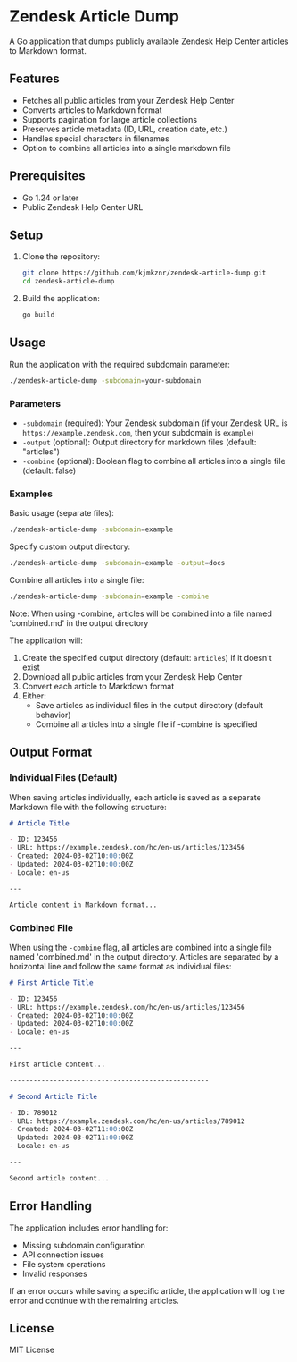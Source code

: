 # Zendesk Article Dump

A Go application that dumps publicly available Zendesk Help Center articles to Markdown format.

## Features

- Fetches all public articles from your Zendesk Help Center
- Converts articles to Markdown format
- Supports pagination for large article collections
- Preserves article metadata (ID, URL, creation date, etc.)
- Handles special characters in filenames
- Option to combine all articles into a single markdown file

## Prerequisites

- Go 1.24 or later
- Public Zendesk Help Center URL

## Setup

1. Clone the repository:
   ```bash
   git clone https://github.com/kjmkznr/zendesk-article-dump.git
   cd zendesk-article-dump
   ```

2. Build the application:
   ```bash
   go build
   ```

## Usage

Run the application with the required subdomain parameter:

```bash
./zendesk-article-dump -subdomain=your-subdomain
```

### Parameters

- `-subdomain` (required): Your Zendesk subdomain (if your Zendesk URL is `https://example.zendesk.com`, then your subdomain is `example`)
- `-output` (optional): Output directory for markdown files (default: "articles")
- `-combine` (optional): Boolean flag to combine all articles into a single file (default: false)

### Examples

Basic usage (separate files):
```bash
./zendesk-article-dump -subdomain=example
```

Specify custom output directory:
```bash
./zendesk-article-dump -subdomain=example -output=docs
```

Combine all articles into a single file:
```bash
./zendesk-article-dump -subdomain=example -combine
```

Note: When using -combine, articles will be combined into a file named 'combined.md' in the output directory

The application will:
1. Create the specified output directory (default: `articles`) if it doesn't exist
2. Download all public articles from your Zendesk Help Center
3. Convert each article to Markdown format
4. Either:
   - Save articles as individual files in the output directory (default behavior)
   - Combine all articles into a single file if -combine is specified

## Output Format

### Individual Files (Default)

When saving articles individually, each article is saved as a separate Markdown file with the following structure:

```markdown
# Article Title

- ID: 123456
- URL: https://example.zendesk.com/hc/en-us/articles/123456
- Created: 2024-03-02T10:00:00Z
- Updated: 2024-03-02T10:00:00Z
- Locale: en-us

---

Article content in Markdown format...
```

### Combined File

When using the `-combine` flag, all articles are combined into a single file named 'combined.md' in the output directory. Articles are separated by a horizontal line and follow the same format as individual files:

```markdown
# First Article Title

- ID: 123456
- URL: https://example.zendesk.com/hc/en-us/articles/123456
- Created: 2024-03-02T10:00:00Z
- Updated: 2024-03-02T10:00:00Z
- Locale: en-us

---

First article content...

--------------------------------------------------

# Second Article Title

- ID: 789012
- URL: https://example.zendesk.com/hc/en-us/articles/789012
- Created: 2024-03-02T11:00:00Z
- Updated: 2024-03-02T11:00:00Z
- Locale: en-us

---

Second article content...
```

## Error Handling

The application includes error handling for:
- Missing subdomain configuration
- API connection issues
- File system operations
- Invalid responses

If an error occurs while saving a specific article, the application will log the error and continue with the remaining articles.

## License

MIT License
